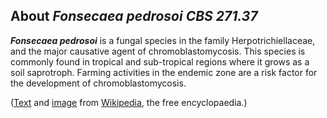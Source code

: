 About *Fonsecaea pedrosoi CBS 271.37* 
-------------------------------------



***Fonsecaea pedrosoi*** is a fungal species in the family
Herpotrichiellaceae, and the major causative agent of
chromoblastomycosis. This species is commonly found in tropical and
sub-tropical regions where it grows as a soil saprotroph. Farming
activities in the endemic zone are a risk factor for the development of
chromoblastomycosis.

([Text](http://en.wikipedia.org/wiki/Fonsecaea_pedrosoi) and
[image](https://commons.wikimedia.org/wiki/File:Fonsecaea_pedrosoi.jpg)
from [Wikipedia](http://en.wikipedia.org/), the free encyclopaedia.)
